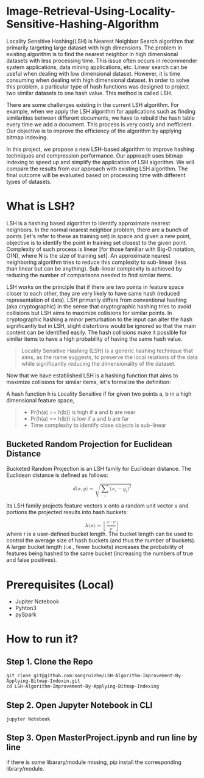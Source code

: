 # Image-Retrieval-Using-Locality-Sensitive-Hashing-Algorithm

Locality Sensitive Hashing(LSH) is Nearest Neighbor Search algorithm that primarily targeting large dataset with high dimensions. The problem in existing algorithm is to find the nearest neighbor in high dimensional datasets with less processing time. This issue often occurs in recommender system applications, data mining applications, etc. Linear search can be useful when dealing with low dimensional dataset. However, it is time consuming when dealing with high dimensional dataset. In order to solve this problem, a particular type of hash functions was designed to project two similar datasets to one hash value. This method is called LSH. 

There are some challenges existing in the current LSH algorithm. For example, when we apply the LSH algorithm for applications such as finding similarities between different documents, we have to rebuild the hash table every time we add a document. This process is very costly and inefficient. Our objective is to improve the efficiency of the algorithm by applying bitmap indexing. 

In this project, we propose a new LSH-based algorithm to improve hashing techniques and compression performance. Our approach uses bitmap indexing to speed up and simplify the application of LSH algorithm. We will compare the results from our approach with existing LSH algorithm. The final outcome will be evaluated based on processing time with different types of datasets.

# What is LSH?
LSH is a hashing based algorithm to identify approximate nearest neighbors. In the normal nearest neighbor problem, there are a bunch of points (let's refer to these as training set) in space and given a new point, objective is to identify the point in training set closest to the given point. Complexity of such process is linear [for those familiar with Big-O notation, O(N), where N is the size of training set]. An approximate nearest neighboring algorithm tries to reduce this complexity to sub-linear (less than linear but can be anything). Sub-linear complexity is achieved by reducing the number of comparisons needed to find similar items.

LSH works on the principle that if there are two points in feature space closer to each other, they are very likely to have same hash (reduced representation of data). LSH primarily differs from conventional hashing (aka cryptographic) in the sense that cryptographic hashing tries to avoid collisions but LSH aims to maximize collisions for similar points. In cryptographic hashing a minor perturbation to the input can alter the hash significantly but in LSH, slight distortions would be ignored so that the main content can be identified easily. The hash collisions make it possible for similar items to have a high probability of having the same hash value.

> Locality Sensitive Hashing (LSH) is a generic hashing technique that aims, as the name suggests, to preserve the local relations of the data while significantly reducing the dimensionality of the dataset.

Now that we have established LSH is a hashing function that aims to maximize collisions for similar items, let's formalize the definition:

A hash function h is Locality Sensitive if for given two points a, b in a high dimensional feature space,

> * Pr(h(a) == h(b)) is high if a and b are near
> * Pr(h(a) == h(b)) is low if a and b are far
> * Time complexity to identify close objects is sub-linear

## Bucketed Random Projection for Euclidean Distance
Bucketed Random Projection is an LSH family for Euclidean distance. The Euclidean distance is defined as follows:

<math xmlns="http://www.w3.org/1998/Math/MathML" display="block">
  <mi>d</mi>
  <mo stretchy="false">(</mo>
  <mrow class="MJX-TeXAtom-ORD">
    <mi mathvariant="bold">x</mi>
  </mrow>
  <mo>,</mo>
  <mrow class="MJX-TeXAtom-ORD">
    <mi mathvariant="bold">y</mi>
  </mrow>
  <mo stretchy="false">)</mo>
  <mo>=</mo>
  <msqrt>
    <munder>
      <mo>&#x2211;<!-- ∑ --></mo>
      <mi>i</mi>
    </munder>
    <mo stretchy="false">(</mo>
    <msub>
      <mi>x</mi>
      <mi>i</mi>
    </msub>
    <mo>&#x2212;<!-- − --></mo>
    <msub>
      <mi>y</mi>
      <mi>i</mi>
    </msub>
    <msup>
      <mo stretchy="false">)</mo>
      <mn>2</mn>
    </msup>
  </msqrt>
</math>

Its LSH family projects feature vectors x onto a random unit vector v and portions the projected results into hash buckets:


<math xmlns="http://www.w3.org/1998/Math/MathML" display="block">
  <mi>h</mi>
  <mo stretchy="false">(</mo>
  <mrow class="MJX-TeXAtom-ORD">
    <mi mathvariant="bold">x</mi>
  </mrow>
  <mo stretchy="false">)</mo>
  <mo>=</mo>
  <mrow class="MJX-TeXAtom-ORD">
    <mo maxsize="1.623em" minsize="1.623em">&#x230A;</mo>
  </mrow>
  <mfrac>
    <mrow>
      <mrow class="MJX-TeXAtom-ORD">
        <mi mathvariant="bold">x</mi>
      </mrow>
      <mo>&#x22C5;<!-- ⋅ --></mo>
      <mrow class="MJX-TeXAtom-ORD">
        <mi mathvariant="bold">v</mi>
      </mrow>
    </mrow>
    <mi>r</mi>
  </mfrac>
  <mrow class="MJX-TeXAtom-ORD">
    <mo maxsize="1.623em" minsize="1.623em">&#x230B;</mo>
  </mrow>
</math>
where r is a user-defined bucket length. The bucket length can be used to control the average size of hash buckets (and thus the number of buckets). A larger bucket length (i.e., fewer buckets) increases the probability of features being hashed to the same bucket (increasing the numbers of true and false positives).


# Prerequisites (Local)
* Jupiter Notebook
* Pyhton3
* pySpark

# How to run it?
## Step 1. Clone the Repo
 ```
 git clone git@github.com:songruizhe/LSH-Algorithm-Improvement-By-Applying-Bitmap-Indexin.git
 cd LSH-Algorithm-Improvement-By-Applying-Bitmap-Indexing
 ```
## Step 2. Open Jupyter Notebook in CLI
 ```
 jupyter Notebook
 ```

## Step 3. Open MasterProject.ipynb and run line by line
if there is some libarary/module missing, pip install the corresponding library/module.
